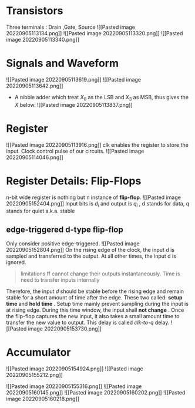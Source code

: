 # Transistors
Three terminals : Drain ,Gate, Source
![[Pasted image 20220905113134.png]]
![[Pasted image 20220905113320.png]]
![[Pasted image 20220905113340.png]]
# Signals and Waveform
![[Pasted image 20220905113619.png]]
![[Pasted image 20220905113642.png]]
* A nibble adder which treat $X_0$ as the LSB and $X_3$  as MSB, thus gives the $X$ below.
![[Pasted image 20220905113837.png]]
# Register
![[Pasted image 20220905113916.png]]
clk enables the register to store the input.
Clock control pulse of our circuits.
![[Pasted image 20220905114046.png]]
# Register Details: Flip-Flops
n-bit wide register is nothing but n instance of **flip-flop**.
![[Pasted image 20220905152404.png]]
Input bits is $d_i$ and output is $q_i$ , d stands for data, q stands for quiet a.k.a. stable
## edge-triggered d-type flip-flop
Only consider positive edge-triggered.
![[Pasted image 20220905152804.png]]
On the rising edge of the clock, the input d is sampled and transferred to the output. At all other times, the input d is ignored.
> limitations 
> 	ff cannot change their outputs instantaneously.
> 	Time is need to transfer inputs internally

Therefore, the input $d$ should be stable before the rising edge and remain stable for a short amount of time after the edge.
These two called: **setup time**  and **hold time** .
Setup time mainly prevent sampling during the input is at rising edge.
During this time window, the input shall **not change** .
Once the flip-flop captures the new input, it also takes a small amount time to transfer the new value to output. 
This delay is called *clk-to-q* delay.
![[Pasted image 20220905153730.png]]

# Accumulator
![[Pasted image 20220905154924.png]]
![[Pasted image 20220905155212.png]]

![[Pasted image 20220905155316.png]]
![[Pasted image 20220905160145.png]]
![[Pasted image 20220905160202.png]]
![[Pasted image 20220905160218.png]]